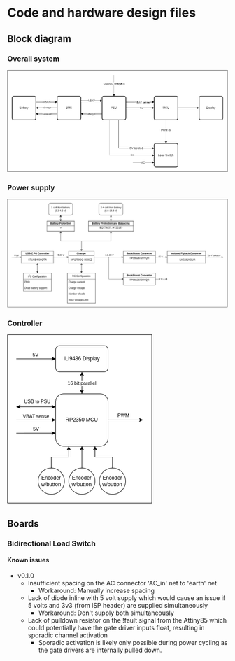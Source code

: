 # Code and hardware design files

## Block diagram

### Overall system

![complete_system_block_diagram](block_diagrams/complete_system.png)

### Power supply

![power_supply_block_diagram](block_diagrams/power_supply.png)

### Controller 

![controller_block_diagram](block_diagrams/controller.png)

## Boards

### Bidirectional Load Switch

#### Known issues

- v0.1.0
    - Insufficient spacing on the AC connector 'AC\_in' net to 'earth' net
        - Workaround: Manually increase spacing
    - Lack of diode inline with 5 volt supply which would cause an issue if 5 volts and 3v3 (from ISP header) are supplied simultaneously 
        - Workaround: Don't supply both simultaneously
    - Lack of pulldown resistor on the !fault signal from the Attiny85 which could potentially have the gate driver inputs float, resulting in sporadic channel activation
        - Sporadic activation is likely only possible during power cycling as the gate drivers are internally pulled down. 

